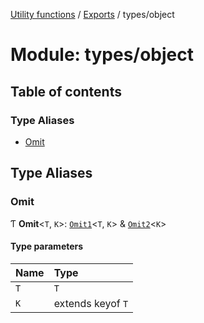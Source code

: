 [Utility functions](../index.md) / [Exports](../modules.md) / types/object

# Module: types/object

## Table of contents

### Type Aliases

- [Omit](types_object.md#omit)

## Type Aliases

### Omit

Ƭ **Omit**\<`T`, `K`\>: [`Omit1`](types_object_internal.md#omit1)\<`T`, `K`\> & [`Omit2`](types_object_internal.md#omit2)\<`K`\>

#### Type parameters

| Name | Type |
| :------ | :------ |
| `T` | `T` |
| `K` | extends keyof `T` |
